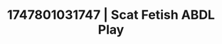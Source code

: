 ---
categories:
- Tan lines & lingerie
- Swimmer
- AI lover POV
- NSFW AI art
- Football-themed kink
image: /assets/images/1747801031747.jpg
layout: post
seo:
  description: Featured content with artistic ABDL Play, Scat Fetish. HD images available.
  keywords: ABDL Play, Scat Fetish
  og_image: /assets/images/1747801031747.jpg
  schema_type: VisualArtwork
tags:
- '#1747801031747'
- Scat Fetish
- ABDL Play
title: 1747801031747 | Scat Fetish ABDL Play
---